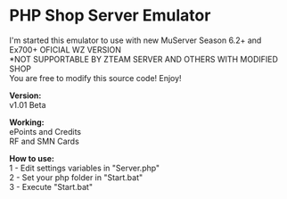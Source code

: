 PHP Shop Server Emulator
=============
I'm started this emulator to use with new MuServer Season 6.2+ and Ex700+ OFICIAL WZ VERSION
<br>*NOT SUPPORTABLE BY ZTEAM SERVER AND OTHERS WITH MODIFIED SHOP
<br>You are free to modify this source code! Enjoy!

<b>Version:</b>
<br>v1.01 Beta

<b>Working:</b>
<br>ePoints and Credits
<br>RF and SMN Cards

<b>How to use:</b>
<br>1 - Edit settings variables in "Server.php"
<br>2 - Set your php folder in "Start.bat"
<br>3 - Execute "Start.bat"
